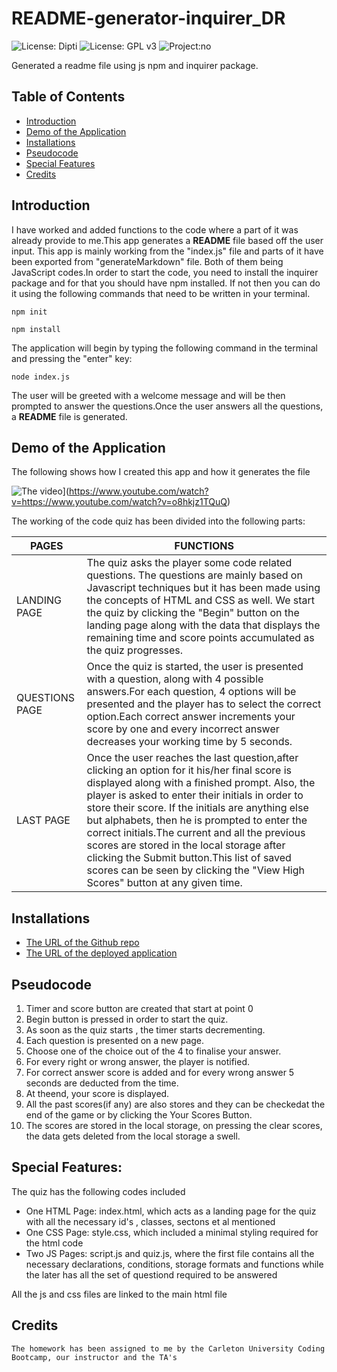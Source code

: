# README-generator-inquirer_DR
![License: Dipti](https://img.shields.io/badge/license-Dipti'sCode-yellow.svg)
![License: GPL v3](https://img.shields.io/badge/License-GPLv3-blue.svg)
![Project:no](https://img.shields.io/badge/Project-14-green.svg)



Generated a readme file using js npm and inquirer package.

## Table of Contents
* [Introduction](#introduction)
* [Demo of the Application](#web)
* [Installations](#installations)
* [Pseudocode](#details)
* [Special Features](#features)
* [Credits](#credits)

 ## Introduction 
 I have worked and added functions to the code where a part of it was already provide to me.This app generates a __README__ file based off the  user input. This app is mainly working from the "index.js" file and parts of it have been exported from "generateMarkdown"  file. Both of them being JavaScript codes.In order to start the code, you need to install the inquirer package and for that you should have npm installed. If not then you can do it using the following commands that need to be written in your terminal. 
 ```
npm init
```
```
npm install
```


 
 The application will begin by typing the following command in the terminal and pressing the "enter" key:
 ```
node index.js
```
The user will be greeted with a welcome message and will be then prompted to answer the questions.Once the user answers all the questions, a __README__ file is generated.
 
 
 
 ## Demo of the Application
 The following shows how I created this app and how it generates the file

![The video](https://img.youtube.com/vi/https://www.youtube.com/watch?v=o8hkjz1TQuQ/0.jpg)](https://www.youtube.com/watch?v=https://www.youtube.com/watch?v=o8hkjz1TQuQ)


The working of the code quiz has been divided into the following parts:

PAGES | FUNCTIONS
------------ | -------------
LANDING PAGE |The quiz asks the player some code related questions. The questions are mainly based on Javascript techniques but it has been made using the concepts of HTML and CSS as well. We start the quiz by clicking the "Begin" button on the landing page along with the data that displays the remaining time and score points accumulated as the quiz progresses.
QUESTIONS PAGE | Once the quiz is started, the user is presented with a question, along with 4 possible answers.For each question, 4 options will be presented and the player has to select the correct option.Each correct answer increments your score by one and every incorrect answer decreases your working time by 5 seconds.
LAST PAGE | Once the user reaches the last question,after clicking an option for it his/her final score is displayed along with a finished prompt. Also, the player is asked to enter their initials in order to store their score. If the initials are anything else but alphabets, then he is prompted to enter the correct initials.The current and all the previous scores are stored in the local storage after clicking the Submit button.This list of saved scores can be seen by clicking the "View High Scores" button at any given time.

 
 ## Installations
   * [The URL of the Github repo](https://github.com/Dipti2021/Code_Quiz_DR)
   * [The URL of the deployed application](https://dipti2021.github.io/Code_Quiz_DR/)
 
 ## Pseudocode 
   1. Timer and score button are created that start at point 0
   2. Begin button is pressed in order to start the quiz.
   3. As soon as the quiz starts , the timer starts decrementing.
   4. Each question is presented on a new page.
   5. Choose one of the choice out of the 4 to finalise your answer.
   6. For every right or wrong answer, the player is notified.
   7. For correct answer score is added and for every wrong answer 5 seconds are deducted from the time.
   8. At theend, your score is displayed.
   9. All the past scores(if any) are also stores and they can be checkedat the end of the game or by clicking the Your Scores Button.
   10. The scores are stored in the local storage, on pressing the clear scores, the data gets deleted from the local storage a swell.


 ## Special Features:
The quiz has the following codes included
 * One HTML Page: index.html, which acts as a landing page for the quiz with all the necessary id's , classes, sectons et al mentioned
 * One CSS Page: style.css, which included a minimal styling required for the  html code
 * Two JS Pages: script.js and quiz.js, where the first file contains all the necessary declarations, conditions, storage formats and functions while the later has all the    set of questiond required to be answered

  All the js and css files are linked to the main html file

    
 
 ## Credits
    The homework has been assigned to me by the Carleton University Coding Bootcamp, our instructor and the TA's
